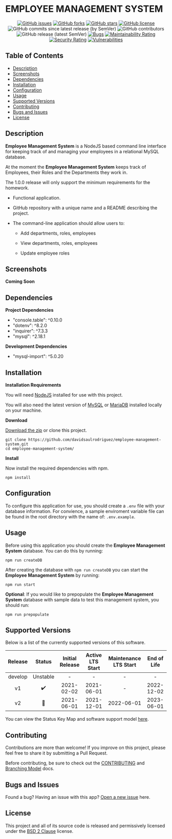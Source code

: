 # EMPLOYEE MANAGEMENT SYSTEM

<span align="center">

[![GitHub issues](https://img.shields.io/github/issues/davidsaulrodriguez/employee-management-system)](https://github.com/davidsaulrodriguez/employee-management-system/issues)
[![GitHub forks](https://img.shields.io/github/forks/davidsaulrodriguez/employee-management-system)](https://github.com/davidsaulrodriguez/employee-management-system/network)
[![GitHub stars](https://img.shields.io/github/stars/davidsaulrodriguez/employee-management-system)](https://github.com/davidsaulrodriguez/employee-management-system/stargazers)
[![GitHub license](https://img.shields.io/github/license/davidsaulrodriguez/employee-management-system)](https://github.com/davidsaulrodriguez/employee-management-system)
![GitHub commits since latest release (by SemVer)](https://img.shields.io/github/commits-since/davidsaulrodriguez/employee-management-system/latest/main)
![GitHub contributors](https://img.shields.io/github/contributors/davidsaulrodriguez/employee-management-system)
![GitHub release (latest SemVer)](https://img.shields.io/github/v/release/davidsaulrodriguez/employee-management-system)
[![Bugs](https://sonarcloud.io/api/project_badges/measure?project=davidsaulrodriguez_employee-management-system&metric=bugs)](https://sonarcloud.io/dashboard?id=davidsaulrodriguez_employee-management-system)
[![Maintainability Rating](https://sonarcloud.io/api/project_badges/measure?project=davidsaulrodriguez_employee-management-system&metric=sqale_rating)](https://sonarcloud.io/dashboard?id=davidsaulrodriguez_employee-management-system)
[![Security Rating](https://sonarcloud.io/api/project_badges/measure?project=davidsaulrodriguez_employee-management-system&metric=security_rating)](https://sonarcloud.io/dashboard?id=davidsaulrodriguez_employee-management-system)
[![Vulnerabilities](https://sonarcloud.io/api/project_badges/measure?project=davidsaulrodriguez_employee-management-system&metric=vulnerabilities)](https://sonarcloud.io/dashboard?id=davidsaulrodriguez_employee-management-system)

</span>

## Table of Contents
 - [Description](#description)
 - [Screenshots](#screenshots)
 - [Dependencies](#dependdencies)
 - [Installation](#installation)
 - [Configuration](#configuration)
 - [Usage](#usage)
 - [Supported Versions](#supported-versions)
 - [Contributing](#contributing)
 - [Bugs and Issues](#bugs-and-issues)
 - [License](#license)

## Description

**Employee Management System** is a NodeJS based command line interface for keeping track of and managing your employees in a relational MySQL database.

At the moment the **Employee Management System** keeps track of Employees, their Roles and the Departments they work in.

The 1.0.0 release will only support the minimum requirements for the homework.

- Functional application.
  
- GitHub repository with a unique name and a README describing the project.
  
- The command-line application should allow users to:
  
  - Add departments, roles, employees
    
  - View departments, roles, employees
    
  - Update employee roles

## Screenshots

**Coming Soon**

## Dependencies

**Project Dependencies**
 - "console.table": ^0.10.0
 - "dotenv": ^8.2.0
 - "inquirer": ^7.3.3
 - "mysql": ^2.18.1

 **Development Dependencies**

 - "mysql-import": ^5.0.20

## Installation

**Installation Requirements**

You will need [NodeJS][nodejs] installed for use with this project.

You will also need the latest version of [MySQL][mysql] or [MariaDB][mariadb] installed locally on your machine.

**Download**

[Download the zip][archive] or clone this project.

```shell
git clone https://github.com/davidsaulrodriguez/employee-management-system.git
cd employee-management-system/
```

**Install**

Now install the required dependencies with npm.

```shell
npm install
```

## Configuration

To configure this application for use, you should create a `.env` file with your database information. For convience, a sample enviroment variable file can be found in the root directory with the name of: `.env.example`.

## Usage

Before using this application you should create the **Employee Management System** database. You can do this by running:

```shell
npm run createDB
```

After creating the database with `npm run createDB` you can start the **Employee Management System** by running:

```shell
npm run start
```

**Optional**: If you would like to prepopulate the **Employee Management System** database with sample data to test this management system, you should run:

```shell
npm run prepopulate
```

## Supported Versions

Below is a list of the currently supported versions of this software.

| Release | Status            | Initial Release | Active LTS Start | Maintenance LTS Start | End of Life |
| :-----: | :----------------: | :-------------: | :------------------: | :--------------------: | :-: |
| develop  | Unstable | - | - | - | - |
| v1  | :heavy_check_mark: | 2021-02-02 | 2021-06-01 | - | 2022-12-02 |
| v2  | :construction: | 2021-06-01 | 2021-12-01 | 2022-06-01 | 2023-06-01 |

You can view the Status Key Map and software support model [here][support].

## Contributing

Contributions are more than welcome! If you improve on this project, please feel free to share it by submitting a Pull Request.

Before contributing, be sure to check out the [CONTRIBUTING][contrib] and [Branching Model][branching] docs.

## Bugs and Issues

Found a bug? Having an issue with this app? [Open a new issue][issues] here.

## License

 This project and all of its source code is released and permissively licensed under the [BSD 2 Clause][license] license.

[archive]: https://github.com/davidsaulrodriguez/employee-management-system/archive/main.zip
[mysql]: https://www.mysql.com/
[mariadb]: https://mariadb.org/
[nodejs]: https://nodejs.com
[support]: ./SUPPORTED_VERSIONS.md
[contrib]: ./CONTRIBUTING.md
[branching]: ./docs/Branching_Model.md
[issues]: https://github.com/davidsaulrodriguez/employee-management-system/issues
[license]: ./LICENSE